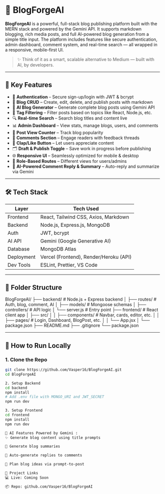 # 🚀 BlogForgeAI

**BlogForgeAI** is a powerful, full-stack blog publishing platform built with the MERN stack and powered by the Gemini API. It supports markdown blogging, rich media posts, and full AI-powered blog generation from a simple title input. The platform includes features like secure authentication, admin dashboard, comment system, and real-time search — all wrapped in a responsive, mobile-first UI.

> ✨ Think of it as a smart, scalable alternative to Medium — built with AI, by developers.

---

## 🧠 Key Features

- 🔐 **Authentication** – Secure sign-up/login with JWT & bcrypt
- 📝 **Blog CRUD** – Create, edit, delete, and publish posts with markdown
- 🧠 **AI Blog Generator** – Generate complete blog posts using Gemini API
- 🧲 **Tag Filtering** – Filter posts based on topics like React, Node.js, etc.
- 🔍 **Real-time Search** – Search blog titles and content live
- 📊 **Admin Dashboard** – View stats, manage blogs, users, and comments
- 👀 **Post View Counter** – Track blog popularity
- 💬 **Comments Section** – Engage readers with feedback threads
- 👏 **Clap/Like Button** – Let users appreciate content
- 🗂 **Draft & Publish Toggle** – Save work in progress before publishing
- 🌐 **Responsive UI** – Seamlessly optimized for mobile & desktop
- 🔑 **Role-Based Routes** – Different views for users/admins
- 🧠 **AI-Powered Comment Reply & Summary** – Auto-reply and summarize via Gemini

---

## 🛠️ Tech Stack

| Layer       | Tech Used                             |
|-------------|----------------------------------------|
| Frontend    | React, Tailwind CSS, Axios, Markdown |
| Backend     | Node.js, Express.js, MongoDB          |
| Auth        | JWT, bcrypt                           |
| AI API      | Gemini (Google Generative AI)         |
| Database    | MongoDB Atlas                         |
| Deployment  | Vercel (Frontend), Render/Heroku (API)|
| Dev Tools   | ESLint, Prettier, VS Code             |

---

## 📁 Folder Structure

BlogForgeAI/
├── backend/ # Node.js + Express backend
│ ├── routes/ # Auth, blog, comment, AI
│ ├── models/ # Mongoose schemas
│ ├── controllers/ # API logic
│ └── server.js # Entry point
├── frontend/ # React client app
│ ├── src/
│ │ ├── components/ # Navbar, cards, editor, etc.
│ │ ├── pages/ # Login, Dashboard, BlogPost, etc.
│ │ └── App.jsx
│ └── package.json
├── README.md
├── .gitignore
└── package.json


---

## 🧪 How to Run Locally

### 1. Clone the Repo

```bash
git clone https://github.com/Vasper16/BlogForgeAI.git
cd BlogForgeAI

2. Setup Backend
cd backend
npm install
# Add .env file with MONGO_URI and JWT_SECRET
npm run dev

3. Setup Frontend
cd frontend
npm install
npm run dev

📌 AI Features Powered by Gemini : 
✨ Generate blog content using title prompts

🧠 Generate blog summaries

💬 Auto-generate replies to comments

🧠 Plan blog ideas via prompt-to-post

🔗 Project Links
💻 Live: Coming Soon

📦 Repo: github.com/Vasper16/BlogForgeAI




